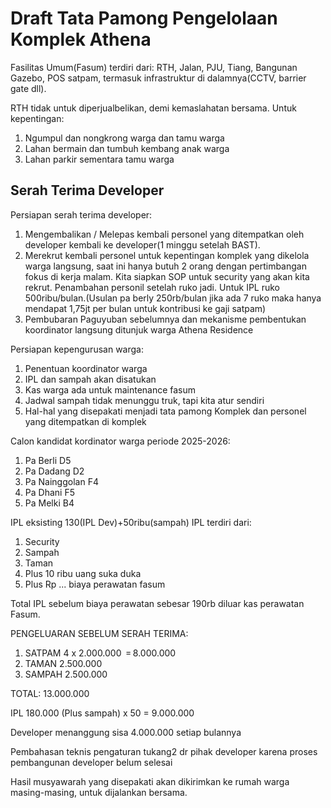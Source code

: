 # Draft Tata Pamong Pengelolaan Komplek Athena

Fasilitas Umum(Fasum) terdiri dari:  RTH, Jalan, PJU, Tiang, Bangunan Gazebo, POS satpam, termasuk infrastruktur di dalamnya(CCTV, barrier gate dll).

RTH tidak untuk diperjualbelikan, demi kemaslahatan bersama. Untuk kepentingan:
1. Ngumpul dan nongkrong warga dan tamu warga
2. Lahan bermain dan tumbuh kembang anak warga
3. Lahan parkir sementara tamu warga

## Serah Terima Developer

Persiapan serah terima developer:
1. Mengembalikan / Melepas kembali personel yang ditempatkan oleh developer kembali ke developer(1 minggu setelah BAST).
2. Merekrut kembali personel untuk kepentingan komplek yang dikelola warga langsung, saat ini hanya butuh 2 orang dengan pertimbangan fokus di kerja malam. Kita siapkan SOP untuk security yang akan kita rekrut. Penambahan personil setelah ruko jadi. Untuk IPL ruko 500ribu/bulan.(Usulan pa berly 250rb/bulan jika ada 7 ruko maka hanya mendapat 1,75jt per bulan untuk kontribusi ke gaji satpam)
3. Pembubaran Paguyuban sebelumnya dan mekanisme pembentukan koordinator langsung ditunjuk warga Athena Residence

Persiapan kepengurusan warga:
1. Penentuan koordinator warga
2. IPL dan sampah akan disatukan
3. Kas warga ada untuk maintenance fasum
4. Jadwal sampah tidak menunggu truk, tapi kita atur sendiri
5. Hal-hal yang disepakati menjadi tata pamong Komplek dan personel yang ditempatkan di komplek

Calon kandidat kordinator warga periode 2025-2026:
1. Pa Berli D5
2. Pa Dadang D2
3. Pa Nainggolan F4
4. Pa Dhani F5
5. Pa Melki B4

IPL eksisting 130(IPL Dev)+50ribu(sampah)
IPL terdiri dari:
1. Security
2. Sampah
3. Taman
4. Plus 10 ribu uang suka duka
5. Plus Rp ... biaya perawatan fasum

Total IPL sebelum biaya perawatan sebesar 190rb diluar kas perawatan Fasum.

PENGELUARAN SEBELUM SERAH TERIMA:
1. SATPAM 4 x 2.000.000 ‎ = 8.000.000 
2. TAMAN 2.500.000
3. SAMPAH 2.500.000

TOTAL: 13.000.000

IPL 180.000 (Plus sampah) x 50 = 9.000.000

Developer menanggung sisa 4.000.000 setiap bulannya

Pembahasan teknis pengaturan tukang2 dr pihak developer karena proses pembangunan developer belum selesai

Hasil musyawarah yang disepakati akan dikirimkan ke rumah warga masing-masing, untuk dijalankan bersama.
